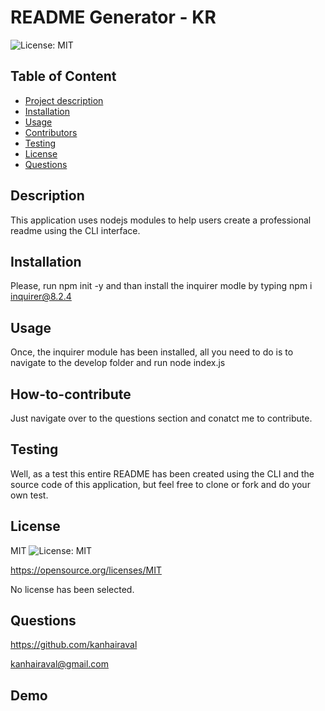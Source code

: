 # README Generator - KR

  ![License: MIT](https://img.shields.io/badge/License-MIT-yellow.svg)


  ## Table of Content
  - [Project description](#Description)
  - [Installation](#Installation)
  - [Usage](#Usage)
  - [Contributors](#How-to-contribute)
  - [Testing](#Testing)
  - [License](#License)
  - [Questions](#Questions)

  ## Description
  This application uses nodejs modules to help users create a professional readme using the CLI interface.

  ## Installation
  Please, run npm init -y and than install the inquirer modle by typing npm i inquirer@8.2.4

  ## Usage
  Once, the inquirer module has been installed, all you need to do is to navigate to the develop folder and run node index.js

  ## How-to-contribute
  Just navigate over to the questions section and conatct me to contribute.

  ## Testing
  Well, as a test this entire README has been created using the CLI and the source code of this application, but feel free to clone or fork and do your own test.

  ## License
  MIT
  ![License: MIT](https://img.shields.io/badge/License-MIT-yellow.svg)

  https://opensource.org/licenses/MIT

  No license has been selected.

  ## Questions
  https://github.com/kanhairaval

  kanhairaval@gmail.com

  ## Demo

